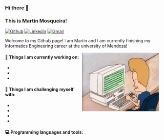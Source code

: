 ### Hi there 👋 
### This is Martin Mosqueira!

[![Github](https://img.shields.io/badge/-Github-000?style=flat&logo=Github&logoColor=white)](https://github.com/MartinMosqueira)
[![Linkedin](https://img.shields.io/badge/-LinkedIn-blue?style=flat&logo=Linkedin&logoColor=white)](https://www.linkedin.com/in/martin-mosqueira-17a2671b5/)
[![Gmail](https://img.shields.io/badge/-Gmail-c14438?style=flat&logo=Gmail&logoColor=white)](mailto:tinchomosqueira@gmail.com)

Welcome to my Github page! I am Martin and I am currently finishing my Informatics Engineering career at the university of Mendoza!  

<img align="right" alt="img" src="https://github.com/MartinMosqueira/MartinMosqueira/blob/main/portada.gif" width="50%" height="auto" />


#### 🌱 Things I am currently working on: 
-
- 
- 

#### :muscle: Things I am challenging myself with:
- 
- 
- 
- 

#### :computer: Programming languages and tools: 
<p>

</p>
